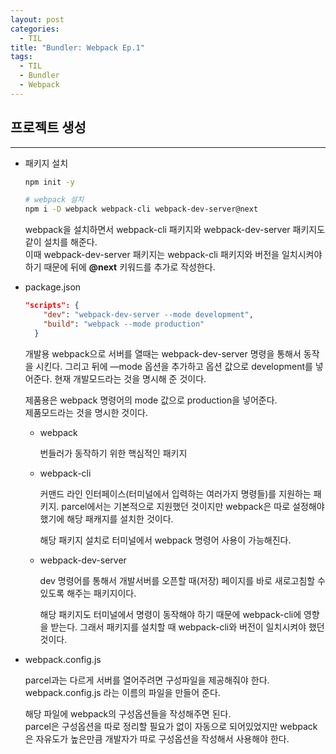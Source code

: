 ```yaml
---
layout: post
categories:
  - TIL
title: "Bundler: Webpack Ep.1"
tags:
  - TIL
  - Bundler
  - Webpack
---
```


## __프로젝트 생성__
---

- 패키지 설치
    
  ```bash
  npm init -y
  
  # webpack 설치
  npm i -D webpack webpack-cli webpack-dev-server@next
  ```
  
  webpack을 설치하면서 webpack-cli 패키지와 webpack-dev-server 패키지도 같이 설치를 해준다.  
  이때 webpack-dev-server 패키지는 webpack-cli 패키지와 버전을 일치시켜야 하기 때문에 뒤에 **@next** 키워드를 추가로 작성한다.
  
- package.json
  
  ```json
  "scripts": {
      "dev": "webpack-dev-server --mode development",
      "build": "webpack --mode production"
    }
  ```
  
  개발용 webpack으로 서버를 열때는 webpack-dev-server 명령을 통해서 동작을 시킨다. 그리고 뒤에 —mode 옵션을 추가하고 옵션 값으로 development를 넣어준다. 현재 개발모드라는 것을 명시해 준 것이다.
  
  제품용은 webpack 명령어의 mode 값으로 production을 넣어준다.   
  제품모드라는 것을 명시한 것이다.
  
  - webpack
    
    번들러가 동작하기 위한 핵심적인 패키지
    
  - webpack-cli
      
    커맨드 라인 인터페이스(터미널에서 입력하는 여러가지 명령들)를 지원하는 패키지. parcel에서는 기본적으로 지원했던 것이지만 webpack은 따로 설정해야 했기에 해당 패캐지를 설치한 것이다. 
    
    해당 패키지 설치로 터미널에서 webpack 명령어 사용이 가능해진다.
      
  - webpack-dev-server
    
    dev 명령어를 통해서 개발서버를 오픈할 때(저장) 페이지를 바로 새로고침할 수 있도록 해주는 패키지이다.
    
    해당 패키지도 터미널에서 명령이 동작해야 하기 때문에 webpack-cli에 영향을 받는다. 그래서 패키지를 설치할 때 webpack-cli와 버전이 일치시켜야 했던 것이다.
        
- webpack.config.js
  
  parcel과는 다르게 서버를 열어주려면 구성파일을 제공해줘야 한다.  
  webpack.config.js 라는 이름의 파일을 만들어 준다.
  
  해당 파일에 webpack의 구성옵션들을 작성해주면 된다.  
  parcel은 구성옵션을 따로 정리할 필요가 없이 자동으로 되어있었지만 webpack은 자유도가 높은만큼 개발자가 따로 구성옵션을 작성해서 사용해야 한다.